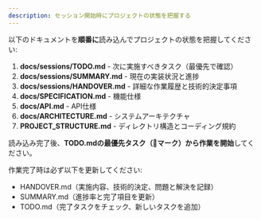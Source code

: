 ```yaml
---
description: セッション開始時にプロジェクトの状態を把握する
---
```


以下のドキュメントを**順番に**読み込んでプロジェクトの状態を把握してください:

1. **docs/sessions/TODO.md** - 次に実施すべきタスク（最優先で確認）
2. **docs/sessions/SUMMARY.md** - 現在の実装状況と進捗
3. **docs/sessions/HANDOVER.md** - 詳細な作業履歴と技術的決定事項
4. **docs/SPECIFICATION.md** - 機能仕様
5. **docs/API.md** - API仕様
6. **docs/ARCHITECTURE.md** - システムアーキテクチャ
7. **PROJECT_STRUCTURE.md** - ディレクトリ構造とコーディング規約

読み込み完了後、**TODO.mdの最優先タスク（🔴マーク）から作業を開始**してください。

作業完了時は必ず以下を更新してください:
- HANDOVER.md（実施内容、技術的決定、問題と解決を記録）
- SUMMARY.md（進捗率と完了項目を更新）
- TODO.md（完了タスクをチェック、新しいタスクを追加）
